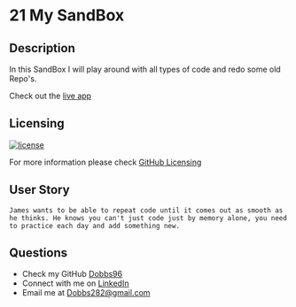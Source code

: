 # 21 My SandBox

## Description

In this SandBox I will play around with all types of code and redo some old Repo's.

Check out the [live app](https://dobbs96.github.io/SandBox/)

## Licensing

[![license](https://img.shields.io/badge/license-MIT-blue)](https://shields.io)

For more information please check [GitHub Licensing](https://docs.github.com/en/github/creating-cloning-and-archiving-repositories/creating-a-repository-on-github/licensing-a-repository)

## User Story

    James wants to be able to repeat code until it comes out as smooth as he thinks. He knows you can't just code just by memory alone, you need to practice each day and add something new.

## Questions

- Check my GitHub [Dobbs96](https://github.com/Dobbs96)
- Connect with me on [LinkedIn](https://www.linkedin.com/in/james-dobbs-63bb8016b/)
- Email me at Dobbs282@gmail.com
